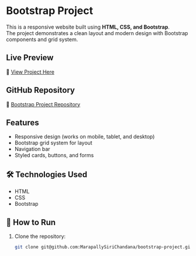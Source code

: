 # Bootstrap Project

This is a responsive website built using **HTML, CSS, and Bootstrap**.  
The project demonstrates a clean layout and modern design with Bootstrap components and grid system.

##  Live Preview
🔗 [View Project Here](https://marapallysirichandana.github.io/bootstrap-project/)

##  GitHub Repository
🔗 [Bootstrap Project Repository](https://github.com/MarapallySiriChandana/bootstrap-project)

##  Features
- Responsive design (works on mobile, tablet, and desktop)
- Bootstrap grid system for layout
- Navigation bar
- Styled cards, buttons, and forms

## 🛠️ Technologies Used
- HTML  
- CSS  
- Bootstrap  

## 📖 How to Run
1. Clone the repository:
   ```bash
   git clone git@github.com:MarapallySiriChandana/bootstrap-project.git
